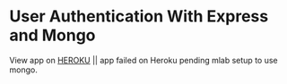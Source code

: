 # User Authentication With Express and Mongo

View app on [HEROKU](https://node-express-auth.herokuapp.com/) || app failed on Heroku pending mlab setup to use mongo.
